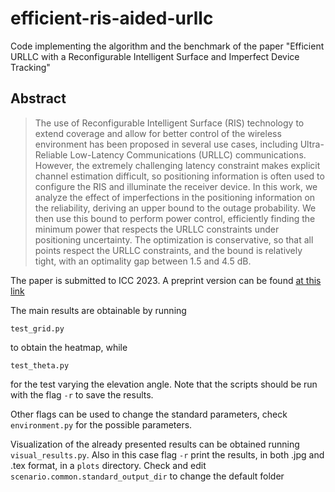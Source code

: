 # efficient-ris-aided-urllc

Code implementing the algorithm and the benchmark of the paper "Efficient URLLC with a Reconfigurable Intelligent Surface and Imperfect Device Tracking"

## Abstract
> The use of Reconfigurable Intelligent Surface (RIS) technology to extend coverage and allow for better control of the wireless environment has been proposed in several use cases, including Ultra-Reliable Low-Latency Communications (URLLC) communications. However, the extremely challenging latency constraint makes explicit channel estimation difficult, so positioning information is often used to configure the RIS and illuminate the receiver device. In this work, we analyze the effect of imperfections in the positioning information on the reliability, deriving an upper bound to the outage probability. We then use this bound to perform power control, efficiently finding the minimum power that respects the URLLC constraints under positioning uncertainty. The optimization is conservative, so that all points respect the URLLC constraints, and the bound is relatively tight, with an optimality gap between 1.5 and 4.5 dB.

The paper is submitted to ICC 2023. A preprint version can be found [at this link](https://arxiv.org/abs/2211.09171)

The main results are obtainable by running
```
test_grid.py
```
to obtain the heatmap, while
```
test_theta.py
```
for the test varying the elevation angle.
Note that the scripts should be run with the flag ```-r``` to save the results. 

Other flags can be used to change the standard parameters, check ```environment.py``` for the possible parameters. 

Visualization of the already presented results can be obtained running ```visual_results.py```. 
Also in this case flag ```-r``` print the results, in both .jpg and .tex format, in a ```plots``` directory.
Check and edit ```scenario.common.standard_output_dir``` to change the default folder  
